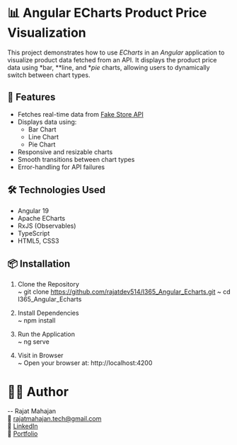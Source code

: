 # 📊 Angular ECharts Product Price Visualization

This project demonstrates how to use *ECharts* in an *Angular* application to visualize product data fetched from an API.
It displays the product price data using *bar, **line, and **pie* charts, allowing users to dynamically switch between chart types.


## 🚀 Features

- Fetches real-time data from [Fake Store API](https://fakestoreapi.com/)
- Displays data using:
  - Bar Chart
  - Line Chart
  - Pie Chart
- Responsive and resizable charts
- Smooth transitions between chart types
- Error-handling for API failures

## 🛠 Technologies Used
- Angular 19
- Apache ECharts
- RxJS (Observables)
- TypeScript
- HTML5, CSS3

## 📦 Installation

1. Clone the Repository  
~ git clone https://github.com/rajatdev514/I365_Angular_Echarts.git
~ cd I365_Angular_Echarts  

2. Install Dependencies  
~ npm install  

3. Run the Application  
~ ng serve  

4. Visit in Browser  
~ Open your browser at: http://localhost:4200  

# 🙋‍♂ Author  
-- Rajat Mahajan  
📧 rajatmahajan.tech@gmail.com  
🔗 [LinkedIn](https://www.linkedin.com/in/rajat-mahajan-074b13229/)  
🔗 [Portfolio](https://rajatmahajan-tech.netlify.app/)

